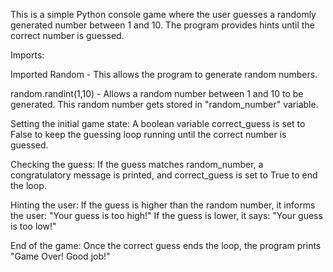 This is a simple Python console game where the user guesses a randomly generated number between 1 and 10. The program provides hints until the correct number is guessed.

Imports:

Imported Random - This allows the program to generate random numbers.

random.randint(1,10) - Allows a random number between 1 and 10 to be generated. 
This random number gets stored in "random_number" variable.

Setting the initial game state:
A boolean variable correct_guess is set to False to keep the guessing loop running until the correct number is guessed.

Checking the guess:
If the guess matches random_number, a congratulatory message is printed, and correct_guess is set to True to end the loop.

Hinting the user:
If the guess is higher than the random number, it informs the user: "Your guess is too high!"
If the guess is lower, it says: "Your guess is too low!"

End of the game:
Once the correct guess ends the loop, the program prints "Game Over! Good job!"
